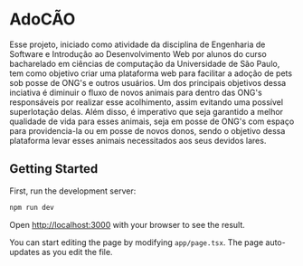 # AdoCÃO

Esse projeto, iniciado como atividade da disciplina de Engenharia de Software e Introdução ao Desenvolvimento Web por alunos do curso bacharelado em ciências de computação da Universidade de São Paulo, tem como objetivo criar uma plataforma web para facilitar a adoção de pets sob posse de ONG's e outros usuários. Um dos principais objetivos dessa inciativa é diminuir o fluxo de novos animais para dentro das ONG's responsáveis por realizar esse acolhimento, assim evitando uma possível superlotação delas. Além disso, é imperativo que seja garantido a melhor qualidade de vida para esses animais, seja em posse de ONG's com espaço para providencia-la ou em posse de novos donos, sendo o objetivo dessa plataforma levar esses animais necessitados aos seus devidos lares.

## Getting Started

First, run the development server:

```bash
npm run dev
```

Open [http://localhost:3000](http://localhost:3000) with your browser to see the result.

You can start editing the page by modifying `app/page.tsx`. The page auto-updates as you edit the file.
